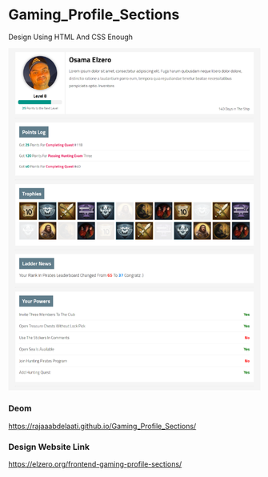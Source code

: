 # Gaming_Profile_Sections
Design Using HTML And CSS Enough

![Design preview for the Gaming_Profile_Sections Challenge](./images/Design.png)

### Deom 
https://rajaaabdelaati.github.io/Gaming_Profile_Sections/

### Design Website Link 
https://elzero.org/frontend-gaming-profile-sections/
